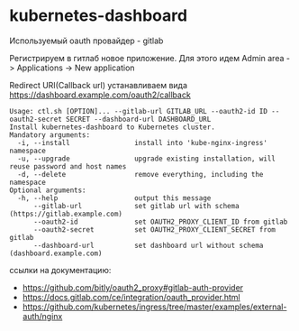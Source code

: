 # kubernetes-dashboard
Используемый oauth провайдер - gitlab

Регистрируем в гитлаб новое приложение. Для этого идем Admin area -> Applications -> New application

Redirect URI(Callback url) устанавливаем вида https://dashboard.example.com/oauth2/callback

```
Usage: ctl.sh [OPTION]... --gitlab-url GITLAB_URL --oauth2-id ID --oauth2-secret SECRET --dashboard-url DASHBOARD_URL
Install kubernetes-dashboard to Kubernetes cluster.
Mandatory arguments:
  -i, --install                install into 'kube-nginx-ingress' namespace
  -u, --upgrade                upgrade existing installation, will reuse password and host names
  -d, --delete                 remove everything, including the namespace
Optional arguments:
  -h, --help                   output this message
      --gitlab-url             set gitlab url with schema (https://gitlab.example.com)
      --oauth2-id              set OAUTH2_PROXY_CLIENT_ID from gitlab
      --oauth2-secret          set OAUTH2_PROXY_CLIENT_SECRET from gitlab
      --dashboard-url          set dashboard url without schema (dashboard.example.com)
```
ссылки на документацию:

* https://github.com/bitly/oauth2_proxy#gitlab-auth-provider
* https://docs.gitlab.com/ce/integration/oauth_provider.html
* https://github.com/kubernetes/ingress/tree/master/examples/external-auth/nginx
